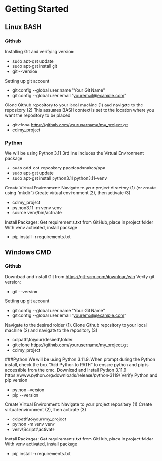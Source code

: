 # Getting Started

## Linux BASH
### Github
Installing Git and verifying version:
- sudo apt-get update
- sudo apt-get install git
- git --version

Setting up git account
- git config --global user.name "Your Git Name"
- git config --global user.email "youremail@example.com"

Clone Github repository to your local machine (1) and navigate to the repository (2)
This assumes BASH context is set to the location where you want the repository to be placed
- git clone https://github.com/yourusername/my_project.git
- cd my_project

### Python
We will be using Python 3.11
3rd line includes the Virtual Environment package
- sudo add-apt-repository ppa:deadsnakes/ppa
- sudo apt-get update
- sudo apt-get install python3.11 python3.11-venv

Create Virtual Environment:
Navigate to your project directory (1) (or create using “mkdir”)
Create virtual environment (2), then activate (3)
- cd my_project
- python3.11 -m venv venv
- source venv/bin/activate

Install Packages:
Get requirements.txt from GitHub, place in project folder
With venv activated, install package
- pip install -r requirements.txt

## Windows CMD
### Github
Download and Install Git from https://git-scm.com/download/win
Verify git version:
- git --version

Setting up git account
- git config --global user.name "Your Git Name"
- git config --global user.email "youremail@example.com"

Navigate to the desired folder (1).
Clone Github repository to your local machine (2) and navigate to the repository (3)
- cd path\to\your\desired\folder
- git clone https://github.com/yourusername/my_project.git
- cd my_project

###Python
We will be using Python 3.11.9. When prompt during the Python install, check the box “Add Python to PATH” to ensure python and pip is accessible from the cmd.
Download and Install Python 3.11.9 https://www.python.org/downloads/release/python-3119/ 
Verify Python and pip version
- python –version
- pip --version

Create Virtual Environment:
Navigate to your project repository (1)
Create virtual environment (2), then activate (3)
- cd path\to\your\my_project
- python -m venv venv
- venv\Scripts\activate

Install Packages:
Get requirements.txt from GitHub, place in project folder
With venv activated, install package
- pip install -r requirements.txt

